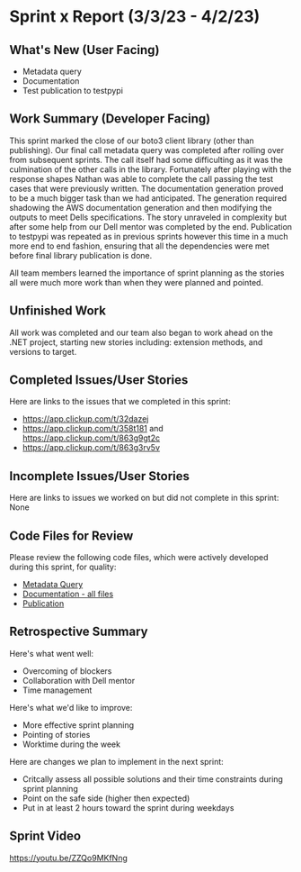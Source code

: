 # Sprint x Report (3/3/23 - 4/2/23)

## What's New (User Facing)
 * Metadata query
 * Documentation
 * Test publication to testpypi

## Work Summary (Developer Facing)
This sprint marked the close of our boto3 client library (other than publishing). Our final call metadata query was completed after rolling over from subsequent sprints. The call itself had some difficulting as it was the culmination of the other calls in the library. Fortunately after playing with the response shapes Nathan was able to complete the call passing the test cases that were previously written. The documentation generation proved to be a much bigger task than we had anticipated. The generation required shadowing the AWS documentation generation and then modifying the outputs to meet Dells specifications. The story unraveled in complexity but after some help from our Dell mentor was completed by the end. Publication to testpypi was repeated as in previous sprints however this time in a much more end to end fashion, ensuring that all the dependencies were met before final library publication is done.

All team members learned the importance of sprint planning as the stories all were much more work than when they were planned and pointed. 

## Unfinished Work
All work was completed and our team also began to work ahead on the .NET project, starting new stories including: extension methods, and versions to target. 

## Completed Issues/User Stories
Here are links to the issues that we completed in this sprint:

 * https://app.clickup.com/t/32dazej
 * https://app.clickup.com/t/358t181 and https://app.clickup.com/t/863g9gt2c
 * https://app.clickup.com/t/863g3rv5v
 
 ## Incomplete Issues/User Stories
 Here are links to issues we worked on but did not complete in this sprint: None

## Code Files for Review
Please review the following code files, which were actively developed during this sprint, for quality:
 * [Metadata Query](https://github.com/EMCECS/objectscale-s3-client-python/blob/main/src/main/python/service-2.sdk-extras.json#L28)
 * [Documentation - all files](https://github.com/EMCECS/objectscale-s3-client-python/tree/main/docs)
 * [Publication](https://test.pypi.org/project/obs-s3-client/)
 
## Retrospective Summary
Here's what went well:
  * Overcoming of blockers
  * Collaboration with Dell mentor
  * Time management
 
Here's what we'd like to improve:
   * More effective sprint planning
   * Pointing of stories
   * Worktime during the week
  
Here are changes we plan to implement in the next sprint:
   * Critcally assess all possible solutions and their time constraints during sprint planning
   * Point on the safe side (higher then expected)
   * Put in at least 2 hours toward the sprint during weekdays

## Sprint Video
https://youtu.be/ZZQo9MKfNng
